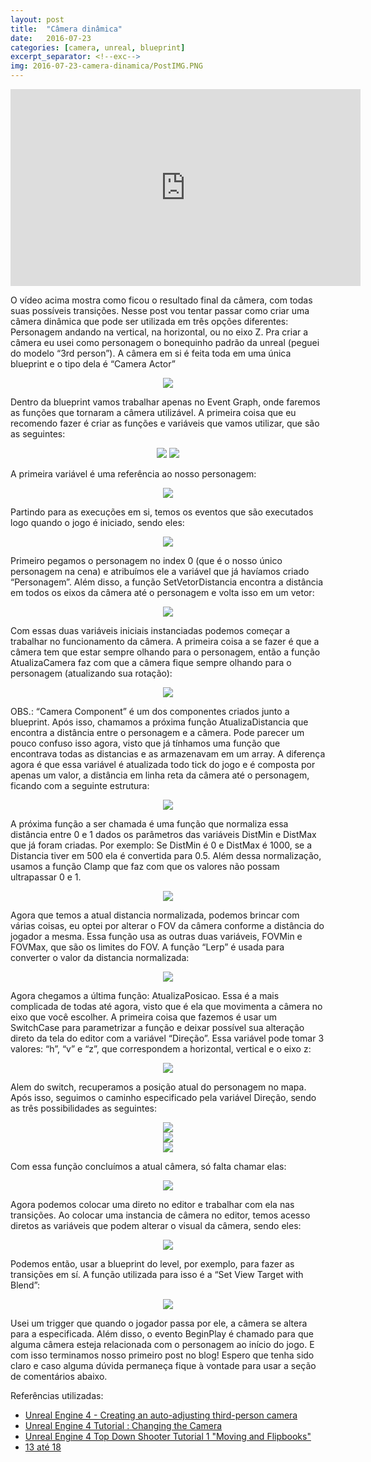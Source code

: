 ```yaml
---
layout: post
title:  "Câmera dinâmica"
date:   2016-07-23
categories: [camera, unreal, blueprint]
excerpt_separator: <!--exc-->
img: 2016-07-23-camera-dinamica/PostIMG.PNG
---
```


<center><iframe width="560" height="315" src="https://www.youtube.com/embed/XvBQuHH1rfw" frameborder="0" allowfullscreen></iframe></center>

O vídeo acima mostra como ficou o resultado final da câmera, com todas suas possíveis transições. Nesse post vou tentar passar como criar uma câmera dinâmica que pode ser utilizada em três opções diferentes: Personagem andando na vertical, na horizontal, ou no eixo Z.
Pra criar a câmera eu usei como personagem o bonequinho padrão da unreal (peguei do modelo “3rd person”). A câmera em si é feita toda em uma única blueprint e o tipo dela é “Camera Actor”


<center><img src="/static/img/2016-07-23-camera-dinamica/CâmeraActor.PNG"></center>


Dentro da blueprint vamos trabalhar apenas no Event Graph, onde faremos as funções que tornaram a câmera utilizável. A primeira coisa que eu recomendo fazer é criar as funções e variáveis que vamos utilizar, que são as seguintes:


<center><img src="/static/img/2016-07-23-camera-dinamica/Funções1.PNG">
<img src="/static/img/2016-07-23-camera-dinamica/Variaveis.PNG"></center>


A primeira variável é uma referência ao nosso personagem:
 

<center><img src="/static/img/2016-07-23-camera-dinamica/VariavelPersonagem.png"></center> 


Partindo para as execuções em si, temos os eventos que são executados logo quando o jogo é iniciado, sendo eles:


<center><img src="/static/img/2016-07-23-camera-dinamica/BeginPlay.PNG"></center> 


Primeiro pegamos o personagem no index 0 (que é o nosso único personagem na cena) e atribuímos ele a variável que já havíamos criado “Personagem”. Além disso, a função SetVetorDistancia encontra a distância em todos os eixos da câmera até o personagem e volta isso em um vetor:


<center><img src="/static/img/2016-07-23-camera-dinamica/VetorDistancia.PNG"></center>


Com essas duas variáveis iniciais instanciadas podemos começar a trabalhar no funcionamento da câmera. A primeira coisa a se fazer é que a câmera tem que estar sempre olhando para o personagem, então a função AtualizaCamera faz com que a câmera fique sempre olhando para o personagem (atualizando sua rotação):


<center><img src="/static/img/2016-07-23-camera-dinamica/AtualizaCamera.PNG"></center>


OBS.: “Camera Component” é um dos componentes criados junto a blueprint.
Após isso, chamamos a próxima função AtualizaDistancia que encontra a distância entre o personagem e a câmera. Pode parecer um pouco confuso isso agora, visto que já tínhamos uma função que encontrava todas as distancias e as armazenavam em um array. A diferença agora é que essa variável é atualizada todo tick do jogo e é composta por apenas um valor, a distância em linha reta da câmera até o personagem, ficando com a seguinte estrutura:


<center><img src="/static/img/2016-07-23-camera-dinamica/AtualizaDistancia.PNG"></center>


A próxima função a ser chamada é uma função que normaliza essa distância entre 0 e 1 dados os parâmetros das variáveis DistMin e DistMax que já foram criadas. Por exemplo: Se DistMin é 0 e DistMax é 1000, se a Distancia tiver em 500 ela é convertida para 0.5. Além dessa normalização, usamos a função Clamp que faz com que os valores não possam ultrapassar 0 e 1.


<center><img src="/static/img/2016-07-23-camera-dinamica/NormalizaDistancia.PNG"></center>


Agora que temos a atual distancia normalizada, podemos brincar com várias coisas, eu optei por alterar o FOV da câmera conforme a distância do jogador a mesma. Essa função usa as outras duas variáveis, FOVMin e FOVMax, que são os limites do FOV. A função “Lerp” é usada para converter o valor da distancia normalizada:


<center><img src="/static/img/2016-07-23-camera-dinamica/AtualizaFOV.PNG"></center>


Agora chegamos a última função: AtualizaPosicao. Essa é a mais complicada de todas até agora, visto que é ela que movimenta a câmera no eixo que você escolher. A primeira coisa que fazemos é usar um SwitchCase para parametrizar a função e deixar possível sua alteração direto da tela do editor com a variável “Direção”. Essa variável pode tomar 3 valores: “h”, “v” e “z”, que correspondem a horizontal, vertical e o eixo z:


<center><img src="/static/img/2016-07-23-camera-dinamica/AtualizaPosiçãoInicio.PNG"></center>


Alem do switch, recuperamos a posição atual do personagem no mapa. Após isso, seguimos o caminho especificado pela variável Direção, sendo as três possibilidades as seguintes:


<center><img src="/static/img/2016-07-23-camera-dinamica/AtualizaPosiçãoHorizontal.PNG"></center>
<center><img src="/static/img/2016-07-23-camera-dinamica/AtualizaPosiçãoVertical.PNG"></center>
<center><img src="/static/img/2016-07-23-camera-dinamica/AtualizaPosiçãoEixoZ.PNG"></center>


Com essa função concluímos a atual câmera, só falta chamar elas:


<center><img src="/static/img/2016-07-23-camera-dinamica/Funções.PNG"></center> 


Agora podemos colocar uma direto no editor e trabalhar com ela nas transições. Ao colocar uma instancia de câmera no editor, temos acesso diretos as variáveis que podem alterar o visual da câmera, sendo eles:


<center><img src="/static/img/2016-07-23-camera-dinamica/VariaveisNoEditor.PNG"></center>


Podemos então, usar a blueprint do level, por exemplo, para fazer as transições em sí. A função utilizada para isso é a “Set View Target with Blend”:


<center><img src="/static/img/2016-07-23-camera-dinamica/LevelBlueprint.PNG"></center>


Usei um trigger que quando o jogador passa por ele, a câmera se altera para a especificada. Além disso, o evento BeginPlay é chamado para que alguma câmera esteja relacionada com o personagem ao início do jogo.
E com isso terminamos nosso primeiro post no blog! Espero que tenha sido claro e caso alguma dúvida permaneça fique à vontade para usar a seção de comentários abaixo.

Referências utilizadas:
  * [Unreal Engine 4 - Creating an auto-adjusting third-person camera](https://www.youtube.com/watch?v=UMcmqsMzcFg)
  * [Unreal Engine 4 Tutorial : Changing the Camera](https://www.youtube.com/watch?v=nKM8sBH5Uu4)
  * [Unreal Engine 4 Top Down Shooter Tutorial 1 "Moving and Flipbooks"](https://www.youtube.com/watch?v=etk4sqtM7xI)
  * [13 até 18](https://www.youtube.com/watch?v=zWMgRDa3bKY&list=PLZlv_N0_O1gaCL2XjKluO7N2Pmmw9pvhE&index=71)
